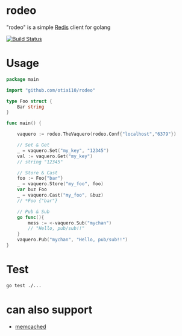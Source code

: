 # rodeo
"rodeo" is a simple [Redis](http://redis.io/) client for golang

[![Build Status](https://travis-ci.org/otiai10/rodeo.svg?branch=master)](https://travis-ci.org/otiai10/rodeo)

# Usage
```go
package main

import "github.com/otiai10/rodeo"

type Foo struct {
    Bar string
}

func main() {

    vaquero := rodeo.TheVaquero(rodeo.Conf{"localhost","6379"})

    // Set & Get
    _ = vaquero.Set("my_key", "12345")
    val := vaquero.Get("my_key")
    // string "12345"

    // Store & Cast
    foo := Foo{"bar"}
    _ = vaquero.Store("my_foo", foo)
    var buz Foo
    _ = vaquero.Cast("my_foo", &buz)
    // *Foo {"bar"}

    // Pub & Sub
    go func(){
        mess := <-vaquero.Sub("mychan")
        // "Hello, pub/sub!!"
    }
    vaquero.Pub("mychan", "Hello, pub/sub!!")
}
```

# Test
```sh
go test ./...
```

# can also support

- [memcached](https://github.com/otiai10/rodeo/tree/master/protocol/memcached)

